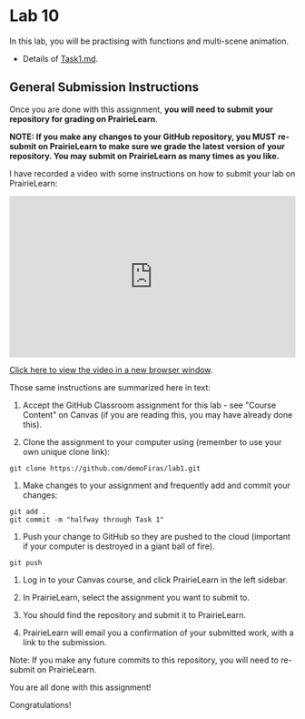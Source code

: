 # Lab 10

In this lab, you will be practising with functions and multi-scene animation.

- Details of [Task1.md](Task1.md).

## General Submission Instructions

Once you are done with this assignment, **you will need to submit your repository for grading on PrairieLearn**.

**NOTE: If you make any changes to your GitHub repository, you MUST re-submit on PrairieLearn to make sure we grade the latest version of your repository. You may submit on PrairieLearn as many times as you like.**

I have recorded a video with some instructions on how to submit your lab on PrairieLearn:

<div style="padding:56.25% 0 0 0;position:relative;"><iframe src="https://player.vimeo.com/video/570761775?badge=0&amp;autopause=0&amp;player_id=0&amp;app_id=58479" frameborder="0" allow="autoplay; fullscreen; picture-in-picture" allowfullscreen style="position:absolute;top:0;left:0;width:100%;height:100%;" title="Submitting your GitHub Classroom assignment via PrairieLearn"></iframe></div><script src="https://player.vimeo.com/api/player.js"></script>

[Click here to view the video in a new browser window](https://vimeo.com/570761775).

Those same instructions are summarized here in text:

1. Accept the GitHub Classroom assignment for this lab - see "Course Content" on Canvas (if you are reading this, you may have already done this).

1. Clone the assignment to your computer using (remember to use your own unique clone link):

```
git clone https://github.com/demoFiras/lab1.git
```

1. Make changes to your assignment and frequently add and commit your changes:

```
git add .
git commit -m "halfway through Task 1"
```

1. Push your change to GitHub so they are pushed to the cloud (important if your computer is destroyed in a giant ball of fire).

```
git push
```

1. Log in to your Canvas course, and click PrairieLearn in the left sidebar.

1. In PrairieLearn, select the assignment you want to submit to.

1. You should find the repository and submit it to PrairieLearn.

1. PrairieLearn will email you a confirmation of your submitted work, with a link to the submission.

Note: If you make any future commits to this repository, you will need to re-submit on PrairieLearn.

You are all done with this assignment!

Congratulations!